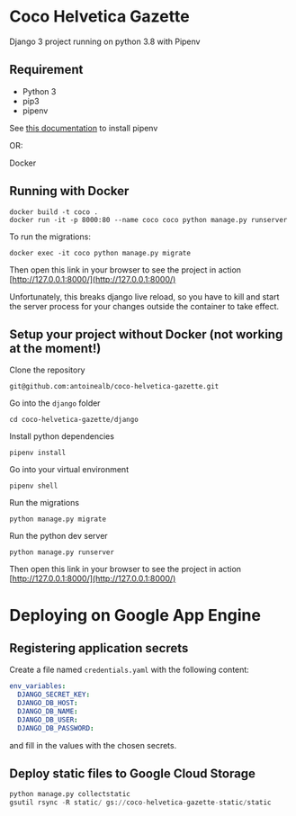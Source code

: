 # Coco Helvetica Gazette

Django 3 project running on python 3.8 with Pipenv

## Requirement

- Python 3
- pip3
- pipenv


See [this documentation](https://pipenv-fork.readthedocs.io/en/latest/install.html) to install pipenv

OR:

Docker

## Running with Docker

```
docker build -t coco .
docker run -it -p 8000:80 --name coco coco python manage.py runserver
```

To run the migrations:

```
docker exec -it coco python manage.py migrate
```

Then open this link in your browser to see the project in action [http://127.0.0.1:8000/](http://127.0.0.1:8000/)

Unfortunately, this breaks django live reload, so you have to kill and start the server process for your changes outside the container to take effect.

## Setup your project without Docker (not working at the moment!)
Clone the repository

    git@github.com:antoinealb/coco-helvetica-gazette.git

Go into the `django` folder

    cd coco-helvetica-gazette/django

Install python dependencies

    pipenv install

Go into your virtual environment

    pipenv shell

Run the migrations

    python manage.py migrate

Run the python dev server

    python manage.py runserver

Then open this link in your browser to see the project in action [http://127.0.0.1:8000/](http://127.0.0.1:8000/)


# Deploying on Google App Engine

## Registering application secrets

Create a file named `credentials.yaml` with the following content:

```yml
env_variables:
  DJANGO_SECRET_KEY:
  DJANGO_DB_HOST:
  DJANGO_DB_NAME:
  DJANGO_DB_USER:
  DJANGO_DB_PASSWORD:
```

and fill in the values with the chosen secrets.

## Deploy static files to Google Cloud Storage

```python
python manage.py collectstatic
gsutil rsync -R static/ gs://coco-helvetica-gazette-static/static
```




